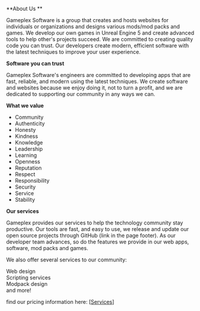 **About Us **

Gameplex Software is a group that creates and hosts websites for individuals or organizations and designs various mods/mod packs and games. We develop our own games in Unreal Engine 5 and create advanced tools to help other's projects succeed. We are committed to creating quality code you can trust. Our developers create modern, efficient software with the latest techniques to improve your user experience.

**Software you can trust**

Gameplex Software's engineers are committed to developing apps that are fast, reliable, and modern using the latest techniques. We create software and websites because we enjoy doing it, not to turn a profit, and we are dedicated to supporting our community in any ways we can.

**What we value**

-   Community
-   Authenticity
-   Honesty
-   Kindness
-   Knowledge
-   Leadership
-   Learning
-   Openness
-   Reputation
-   Respect
-   Responsibility
-   Security
-   Service
-   Stability

**Our services**

Gameplex provides our services to help the technology community stay productive. Our tools are fast, and easy to use, we release and update our open source projects through GitHub (link in the page footer). As our developer team advances, so do the features we provide in our web apps, software, mod packs and games.

We also offer several services to our community:

Web design\
Scripting services\
Modpack design\
and more!

find our pricing information here: [[Services](https://opencollective.com/redirect?url=https%3A%2F%2Fgameplexsoftware.com%2Fservices)]
